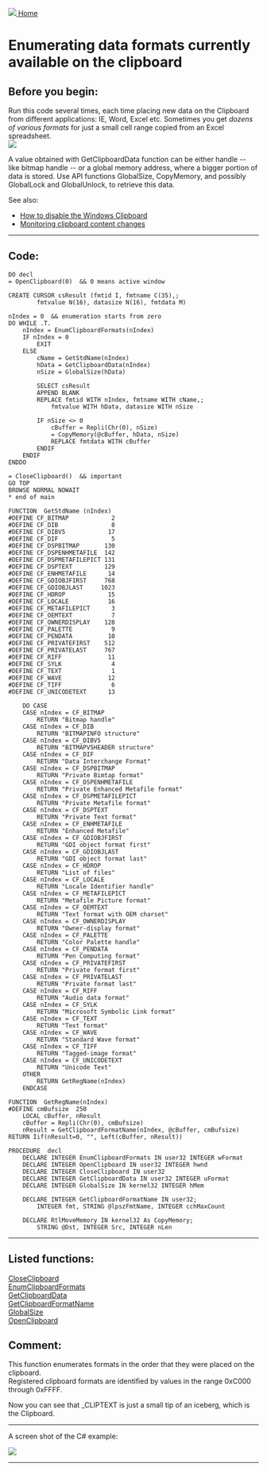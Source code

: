 [<img src="../images/home.png"> Home ](https://github.com/VFPX/Win32API)  

# Enumerating data formats currently available on the clipboard

## Before you begin:
Run this code several times, each time placing new data on the Clipboard from different applications: IE, Word, Excel etc. Sometimes you get *dozens of various formats* for just a small cell range copied from an Excel spreadsheet.  
![](../images/enumclip.png)  

A value obtained with GetClipboardData function can be either handle  -- like bitmap handle -- or a global memory address, where a bigger portion of data is stored. Use API functions GlobalSize, CopyMemory, and possibly GlobalLock and GlobalUnlock, to retrieve this data.  

See also:

* [How to disable the Windows Clipboard](sample_488.md)  
* [Monitoring clipboard content changes](sample_601.md)  
  
***  


## Code:
```foxpro  
DO decl
= OpenClipboard(0)  && 0 means active window

CREATE CURSOR csResult (fmtid I, fmtname C(35),;
		fmtvalue N(16), datasize N(16), fmtdata M)

nIndex = 0  && enumeration starts from zero
DO WHILE .T.
	nIndex = EnumClipboardFormats(nIndex)
	IF nIndex = 0
		EXIT
	ELSE
		cName = GetStdName(nIndex)
		hData = GetClipboardData(nIndex)
		nSize = GlobalSize(hData)
		
		SELECT csResult
		APPEND BLANK
		REPLACE fmtid WITH nIndex, fmtname WITH cName,;
			fmtvalue WITH hData, datasize WITH nSize

		IF nSize <> 0
			cBuffer = Repli(Chr(0), nSize)
			= CopyMemory(@cBuffer, hData, nSize)
			REPLACE fmtdata WITH cBuffer
		ENDIF
	ENDIF
ENDDO

= CloseClipboard()  && important
GO TOP
BROWSE NORMAL NOWAIT
* end of main

FUNCTION  GetStdName (nIndex)
#DEFINE CF_BITMAP            2
#DEFINE CF_DIB               8
#DEFINE CF_DIBV5            17
#DEFINE CF_DIF               5
#DEFINE CF_DSPBITMAP       130
#DEFINE CF_DSPENHMETAFILE  142
#DEFINE CF_DSPMETAFILEPICT 131
#DEFINE CF_DSPTEXT         129
#DEFINE CF_ENHMETAFILE      14
#DEFINE CF_GDIOBJFIRST     768
#DEFINE CF_GDIOBJLAST     1023
#DEFINE CF_HDROP            15
#DEFINE CF_LOCALE           16
#DEFINE CF_METAFILEPICT      3
#DEFINE CF_OEMTEXT           7
#DEFINE CF_OWNERDISPLAY    128
#DEFINE CF_PALETTE           9
#DEFINE CF_PENDATA          10
#DEFINE CF_PRIVATEFIRST    512
#DEFINE CF_PRIVATELAST     767
#DEFINE CF_RIFF             11
#DEFINE CF_SYLK              4
#DEFINE CF_TEXT              1
#DEFINE CF_WAVE             12
#DEFINE CF_TIFF              6
#DEFINE CF_UNICODETEXT      13

	DO CASE
	CASE nIndex = CF_BITMAP
		RETURN "Bitmap handle"
	CASE nIndex = CF_DIB
		RETURN "BITMAPINFO structure"
	CASE nIndex = CF_DIBV5
		RETURN "BITMAPV5HEADER structure"
	CASE nIndex = CF_DIF
		RETURN "Data Interchange Format"
	CASE nIndex = CF_DSPBITMAP
		RETURN "Private Bimtap format"
	CASE nIndex = CF_DSPENHMETAFILE
		RETURN "Private Enhanced Metafile format"
	CASE nIndex = CF_DSPMETAFILEPICT
		RETURN "Private Metafile format"
	CASE nIndex = CF_DSPTEXT
		RETURN "Private Text format"
	CASE nIndex = CF_ENHMETAFILE
		RETURN "Enhanced Metafile"
	CASE nIndex = CF_GDIOBJFIRST
		RETURN "GDI object format first"
	CASE nIndex = CF_GDIOBJLAST
		RETURN "GDI object format last"
	CASE nIndex = CF_HDROP
		RETURN "List of files"
	CASE nIndex = CF_LOCALE
		RETURN "Locale Identifier handle"
	CASE nIndex = CF_METAFILEPICT
		RETURN "Metafile Picture format"
	CASE nIndex = CF_OEMTEXT
		RETURN "Text format with OEM charset"
	CASE nIndex = CF_OWNERDISPLAY
		RETURN "Owner-display format"
	CASE nIndex = CF_PALETTE
		RETURN "Color Palette handle"
	CASE nIndex = CF_PENDATA
		RETURN "Pen Computing format"
	CASE nIndex = CF_PRIVATEFIRST
		RETURN "Private format first"
	CASE nIndex = CF_PRIVATELAST
		RETURN "Private format last"
	CASE nIndex = CF_RIFF
		RETURN "Audio data format"
	CASE nIndex = CF_SYLK
		RETURN "Microsoft Symbolic Link format"
	CASE nIndex = CF_TEXT
		RETURN "Text format"
	CASE nIndex = CF_WAVE
		RETURN "Standard Wave format"
	CASE nIndex = CF_TIFF
		RETURN "Tagged-image format"
	CASE nIndex = CF_UNICODETEXT
		RETURN "Unicode Text"
	OTHER
		RETURN GetRegName(nIndex)
	ENDCASE

FUNCTION  GetRegName(nIndex)
#DEFINE cmBufsize  250
	LOCAL cBuffer, nResult
	cBuffer = Repli(Chr(0), cmBufsize)
	nResult = GetClipboardFormatName(nIndex, @cBuffer, cmBufsize)
RETURN Iif(nResult=0, "", Left(cBuffer, nResult))

PROCEDURE  decl
	DECLARE INTEGER EnumClipboardFormats IN user32 INTEGER wFormat
	DECLARE INTEGER OpenClipboard IN user32 INTEGER hwnd
	DECLARE INTEGER CloseClipboard IN user32
	DECLARE INTEGER GetClipboardData IN user32 INTEGER uFormat
	DECLARE INTEGER GlobalSize IN kernel32 INTEGER hMem

	DECLARE INTEGER GetClipboardFormatName IN user32;
		INTEGER fmt, STRING @lpszFmtName, INTEGER cchMaxCount

	DECLARE RtlMoveMemory IN kernel32 As CopyMemory;
		STRING @Dst, INTEGER Src, INTEGER nLen  
```  
***  


## Listed functions:
[CloseClipboard](../libraries/user32/CloseClipboard.md)  
[EnumClipboardFormats](../libraries/user32/EnumClipboardFormats.md)  
[GetClipboardData](../libraries/user32/GetClipboardData.md)  
[GetClipboardFormatName](../libraries/user32/GetClipboardFormatName.md)  
[GlobalSize](../libraries/kernel32/GlobalSize.md)  
[OpenClipboard](../libraries/user32/OpenClipboard.md)  

## Comment:
This function enumerates formats in the order that they were placed on the clipboard.  
Registered clipboard formats are identified by values in the range 0xC000 through 0xFFFF.   
  
Now you can see that _CLIPTEXT is just a small tip of an iceberg, which is the Clipboard.  
  
* * *  
A screen shot of the C# example:  
  
<img src="images/enumclipcs.png">  
  
***  

